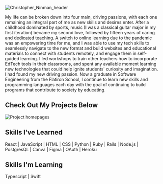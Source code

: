 ![Christopher_Ninman_header](https://user-images.githubusercontent.com/89664157/201394860-5f87c9d9-095a-4725-95ac-80ae6f605e8f.png)

My life can be broken down into four main, driving passions, with each one remaining an integral part of me as new skills and desires enter. After a childhood dominated by sports, music (I was a classical guitar major in my first iteration) became my second love, followed by fifteen years of caring and dedicated teaching. A switch to online learning due to the pandemic was an empowering time for me, and I was able to use my tech skills to seamlessly navigate to the new format and build websites and educational materials to connect with students remotely, and engage them in self-guided learning. I led workshops to train other teachers how to incorporate EdTech tools in their classrooms, and spent any available moment learning new technologies that could help ignite students' curiosity and imagination. I had found my new driving passion. Now a graduate in Software Engineering from the Flatiron School, I continue to learn new skills and programming languages each day with the goal of continuing to build programs that contribute to society by educating.

## Check Out My Projects Below


![Project homepages](https://user-images.githubusercontent.com/89664157/201395443-dbe5cee8-9abc-4682-af17-1b13ce123a53.png)


## Skills I've Learned

  React | JavaScript | HTML | CSS | Python | Ruby | Rails | Node.js | PostgresQL | Canva | Figma | OAuth | Heroku
                  
## Skills I'm Learning
  
  Typescript | Swift
  


<!--
**ctninman/ctninman** is a ✨ _special_ ✨ repository because its `README.md` (this file) appears on your GitHub profile.

Here are some ideas to get you started:


- 🔭 I’m currently working on ...
- 🌱 I’m currently learning ...
- 👯 I’m looking to collaborate on ...
- 🤔 I’m looking for help with ...
- 💬 Ask me about ...
- 📫 How to reach me: ...
- 😄 Pronouns: ...
- ⚡ Fun fact: ...
-->
